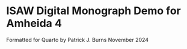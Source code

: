# ISAW Digital Monograph Demo for Amheida 4

Formatted for Quarto by Patrick J. Burns November 2024

